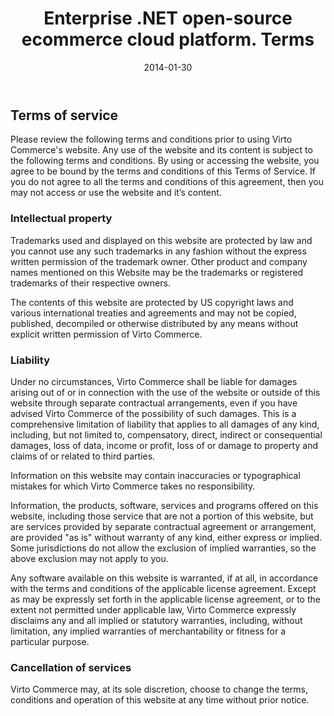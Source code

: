 ﻿---
layout: post
title: Enterprise .NET open-source ecommerce cloud platform. Terms
description: Enterprise .NET open-source ecommerce cloud platform. Terms
date: 2014-01-30
permalink: /pages/terms
tags : 
- terms
- commerce
---
<article role="main" class="main">
	<div class="for-business __responsive">
		<h2>Terms of service</h2>
		<p class="text">
			Please review the following terms and conditions prior to using Virto Commerce's website. Any use of the website and its content is subject to the following terms and conditions. By using or accessing the website, you agree to be bound by the terms and conditions of this Terms of Service. If you do not agree to all the terms and conditions of this agreement, then you may not access or use the website and it’s content.  
		</p>
		<h3 class="title">
			Intellectual property
		</h3>
		<p class="text">
			Trademarks used and displayed on this website are protected by law and you cannot use any such trademarks in any fashion without the express written permission of the trademark owner. Other product and company names mentioned on this Website may be the trademarks or registered trademarks of their respective owners.
		</p>
		<p class="text">
			The contents of this website are protected by US copyright laws and various international treaties and agreements and may not be copied, published, decompiled or otherwise distributed by any means without explicit written permission of Virto Commerce.
		</p>
		<h3 class="title">
			Liability
		</h3>
		<p class="text">
			Under no circumstances, Virto Commerce shall be liable for damages arising out of or in connection with the use of the website or outside of this website through separate contractual arrangements, even if you have advised Virto Commerce of the possibility of such damages. This is a comprehensive limitation of liability that applies to all damages of any kind, including, but not limited to, compensatory, direct, indirect or consequential damages, loss of data, income or profit, loss of or damage to property and claims of or related to third parties. 
		</p>
		<p class="text">
			Information on this website may contain inaccuracies or typographical mistakes for which Virto Commerce takes no responsibility.
		</p>
		<p class="text">
			Information, the products, software, services and programs offered on this website, including those service that are not a portion of this website, but are services provided by separate contractual agreement or arrangement, are provided "as is" without warranty of any kind, either express or implied. Some jurisdictions do not allow the exclusion of implied warranties, so the above exclusion may not apply to you.
		</p>
		<p class="text">
			Any software available on this website is warranted, if at all, in accordance with the terms and conditions of the applicable license agreement. Except as may be expressly set forth in the applicable license agreement, or to the extent not permitted under applicable law, Virto Commerce expressly disclaims any and all implied or statutory warranties, including, without limitation, any implied warranties of merchantability or fitness for a particular purpose.
		</p>
		<h3 class="title">
			Cancellation of services
		</h3>
		<p class="text">
			Virto Commerce may, at its sole discretion, choose to change the terms, conditions and operation of this website at any time without prior notice.
		</p>
	</div>
</article>